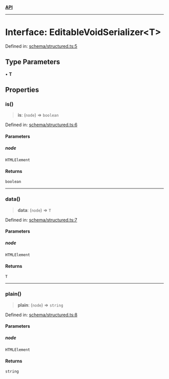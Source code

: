 [**API**](../API.md)

***

# Interface: EditableVoidSerializer\<T\>

Defined in: [schema/structured.ts:5](https://github.com/inokawa/edix/blob/5dda010c7d491e5c9162d0f17dc6178b28acc47b/src/core/schema/structured.ts#L5)

## Type Parameters

• **T**

## Properties

### is()

> **is**: (`node`) => `boolean`

Defined in: [schema/structured.ts:6](https://github.com/inokawa/edix/blob/5dda010c7d491e5c9162d0f17dc6178b28acc47b/src/core/schema/structured.ts#L6)

#### Parameters

##### node

`HTMLElement`

#### Returns

`boolean`

***

### data()

> **data**: (`node`) => `T`

Defined in: [schema/structured.ts:7](https://github.com/inokawa/edix/blob/5dda010c7d491e5c9162d0f17dc6178b28acc47b/src/core/schema/structured.ts#L7)

#### Parameters

##### node

`HTMLElement`

#### Returns

`T`

***

### plain()

> **plain**: (`node`) => `string`

Defined in: [schema/structured.ts:8](https://github.com/inokawa/edix/blob/5dda010c7d491e5c9162d0f17dc6178b28acc47b/src/core/schema/structured.ts#L8)

#### Parameters

##### node

`HTMLElement`

#### Returns

`string`
